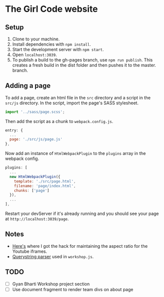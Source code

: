 # The Girl Code website

## Setup

1. Clone to your machine.
2. Install dependencies with `npm install`.
3. Start the development server with `npm start`.
4. Open `localhost:3039`.
5. To publish a build to the gh-pages branch, use `npm run publish`. This creates a fresh build in the dist folder and then pushes it to the master. branch.

## Adding a page

To add a page, create an html file in the `src` directory and a script in the `src/js` directory. In the script, import the page's SASS stylesheet.

```js
import '../sass/page.scss';
```

Then add the script as a chunk to `webpack.config.js`.

```js
entry: {
  ...
  page: './src/js/page.js'
},
```

Now add an instance of `HtmlWebpackPlugin` to the `plugins` array in the webpack config.

```js
plugins: [
  ...
  new HtmlWebpackPlugin({
    template: './src/page.html',
    filename: 'page/index.html',
    chunks: ['page']
  }),
  ...
],
```

Restart your devServer if it's already running and you should see your page at `http://localhost:3039/page`.

## Notes

- [Here's](https://jameshfisher.com/2017/08/30/how-do-i-make-a-full-width-iframe/) where I got the hack for maintaining the aspect ratio for the Youtube iframes.
- [Querystring parser](https://gomakethings.com/getting-all-query-string-values-from-a-url-with-vanilla-js/) used in `workshop.js`.

## TODO

- [ ] Gyan Bharti Workshop project section
- [ ] Use document fragment to render team divs on about page
